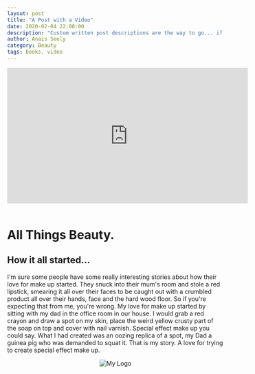 ```yaml
---
layout: post
title: "A Post with a Video"
date: 2020-02-04 22:00:00
description: "Custom written post descriptions are the way to go... if you're not lazy."
author: Anais Seely
category: Beauty
tags: books, video
---
```


<center><iframe width="560" height="315" src="https://www.youtube.com/embed/J4PJmVL1hS8" frameborder="0" allowfullscreen></iframe></center><br>

# All Things Beauty.

## How it all started...
I'm sure some people have some really interesting stories about how their love for make up started. They snuck into their mum's room and stole a red lipstick, smearing it all over their faces to be caught out with a crumbled product all over their hands, face and the hard wood floor. So if you're expecting that from me, you're wrong.
My love for make up started by sitting with my dad in the office room in our house. I would grab a red crayon and draw a spot on my skin, place the weird yellow crusty part of the soap on top and cover with nail varnish. Special effect make up you could say. What I had created was an oozing replica of a spot, my Dad a guinea pig who was demanded to squat it. That is my story. A love for trying to create special effect make up.


<center><img src="{{site.baseurl}}/assets/logo.png" alt="My Logo"></center><br>
